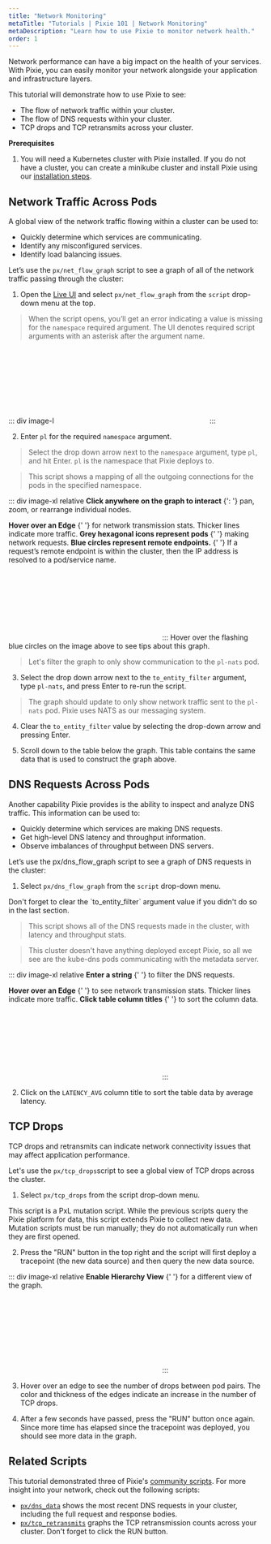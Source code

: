 ```yaml
---
title: "Network Monitoring"
metaTitle: "Tutorials | Pixie 101 | Network Monitoring"
metaDescription: "Learn how to use Pixie to monitor network health."
order: 1
---
```


Network performance can have a big impact on the health of your services. With Pixie, you can easily monitor your network alongside your application and infrastructure layers.

This tutorial will demonstrate how to use Pixie to see:

- The flow of network traffic within your cluster.
- The flow of DNS requests within your cluster.
- TCP drops and TCP retransmits across your cluster.

**Prerequisites**

1. You will need a Kubernetes cluster with Pixie installed. If you do not have a cluster, you can create a minikube cluster and install Pixie using our [installation steps](/installing-pixie/).

## Network Traffic Across Pods

A global view of the network traffic flowing within a cluster can be used to:

- Quickly determine which services are communicating.
- Identify any misconfigured services.
- Identify load balancing issues.

Let’s use the `px/net_flow_graph` script to see a graph of all of the network traffic passing through the cluster:

1. Open the [Live UI](http://work.withpixie.ai/) and select `px/net_flow_graph` from the `script` drop-down menu at the top.

> When the script opens, you’ll get an error indicating a value is missing for the `namespace` required argument. The UI denotes required script arguments with an asterisk after the argument name.

::: div image-l
<svg title='' src='use-case-tutorials/missing_required_arg.png'/>
:::

2. Enter `pl` for the required `namespace` argument.

> Select the drop down arrow next to the `namespace` argument, type `pl`, and hit Enter.  `pl` is the namespace that Pixie deploys to.

> This script shows a mapping of all the outgoing connections for the pods in the specified namespace.

::: div image-xl relative
<PoiTooltip top={25} left={15}>
<strong>Click anywhere on the graph to interact</strong>
{': '}
pan, zoom, or rearrange individual nodes.
</PoiTooltip>

<PoiTooltip top={37} left={61}>
<strong>Hover over an Edge</strong>
{' '}
for network transmission stats. Thicker lines indicate more traffic.
</PoiTooltip>

<PoiTooltip top={51} left={35}>
<strong> Grey hexagonal icons represent pods</strong>
{' '}
making network requests.
</PoiTooltip>

<PoiTooltip top={55} left={55}>
<strong>Blue circles represent remote endpoints.</strong>
{' '}
If a request’s remote endpoint is within the cluster, then the IP address is resolved to a pod/service name.
</PoiTooltip>

<svg title='' src='use-case-tutorials/net_flow_graph.png'/>
:::

<Alert variant="outlined" severity="info">
  Hover over the flashing blue circles on the image above to see tips about this graph.
</Alert>

> Let's filter the graph to only show communication to the `pl-nats` pod.

3. Select the drop down arrow next to the `to_entity_filter` argument, type `pl-nats`, and press Enter to re-run the script.

> The graph should update to only show network traffic sent to the `pl-nats` pod. Pixie uses NATS as our messaging system.

4. Clear the `to_entity_filter` value by selecting the drop-down arrow and pressing Enter.

5. Scroll down to the table below the graph. This table contains the same data that is used to construct the graph above.

## DNS Requests Across Pods

Another capability Pixie provides is the ability to inspect and analyze DNS traffic. This information can be used to:

- Quickly determine which services are making DNS requests.
- Get high-level DNS latency and throughput information.
- Observe imbalances of throughput between DNS servers.

Let’s use the px/dns_flow_graph script to see a graph of DNS requests in the cluster:

1. Select `px/dns_flow_graph` from the `script` drop-down menu.

<Alert variant="outlined" severity="warning">
  Don't forget to clear the `to_entity_filter` argument value if you didn't do so in the last section.
</Alert>

> This script shows all of the DNS requests made in the cluster, with latency and throughput stats.

> This cluster doesn't have anything deployed except Pixie, so all we see are the kube-dns pods communicating with the metadata server.

::: div image-xl relative
<PoiTooltip top={14} left={28}>
<strong>Enter a string</strong>
{' '}
to filter the DNS requests.
</PoiTooltip>

<PoiTooltip top={50} left={40}>
<strong>Hover over an Edge</strong>
{' '}
to see  network transmission stats. Thicker lines indicate more traffic.
</PoiTooltip>

<PoiTooltip top={72} left={57}>
<strong>Click table column titles</strong>
{' '}
to sort the column data.
</PoiTooltip>

<svg title='' src='use-case-tutorials/dns_flow_graph.png'/>
:::

2. Click on the `LATENCY_AVG` column title to sort the table data by average latency.

## TCP Drops

TCP drops and retransmits can indicate network connectivity issues that may affect application performance.

Let's use the `px/tcp_drops`script to see a global view of TCP drops across the cluster.

1. Select `px/tcp_drops` from the script drop-down menu.

<Alert variant="outlined" severity="info">
  This script is a PxL mutation script. While the previous scripts query the Pixie platform for data, this script extends Pixie to collect new data. Mutation scripts must be run manually; they do not automatically run when they are first opened.
</Alert>

2. Press the "RUN" button in the top right and the script will first deploy a tracepoint (the new data source) and then query the new data source.

::: div image-xl relative
<PoiTooltip top={72} left={87}>
<strong>Enable Hierarchy View</strong>
{' '}
for a different view of the graph.
</PoiTooltip>

<svg title='' src='use-case-tutorials/tcp_drops.png'/>
:::

3. Hover over an edge to see the number of drops between pod pairs. The color and thickness of the edges indicate an increase in the number of TCP drops.

4. After a few seconds have passed, press the "RUN" button once again. Since more time has elapsed since the tracepoint was deployed, you should see more data in the graph.

## Related Scripts

This tutorial demonstrated three of Pixie's [community scripts](https://github.com/pixie-labs/pixie/tree/main/src/pxl_scripts). For more insight into your network, check out the following scripts:

- [`px/dns_data`](https://work.withpixie.ai/script/dns_data) shows the most recent DNS requests in your cluster, including the full request and response bodies.
- [`px/tcp_retransmits`](https://work.withpixie.ai/script/tcp_retransmits) graphs the TCP retransmission counts across your cluster. Don't forget to click the RUN button.
